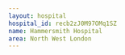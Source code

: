 ```yaml
---
layout: hospital
hospital_id: recb2zJ0M97OMq1SZ
name: Hammersmith Hospital
area: North West London
---
```

